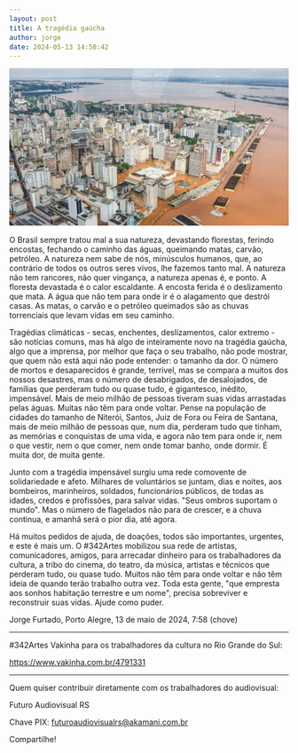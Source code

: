 ```yaml
---
layout: post
title: A tragédia gaúcha
author: jorge
date: 2024-05-13 14:58:42
---
```

![](/uploads/poa-inundacao.jpg)

O Brasil sempre tratou mal a sua natureza, devastando florestas, ferindo encostas, fechando o caminho das águas, queimando matas, carvão, petróleo. A natureza nem sabe de nós, minúsculos humanos, que, ao contrário de todos os outros seres vivos, lhe fazemos tanto mal. A natureza não tem rancores, não quer vingança, a natureza apenas é, e ponto. A floresta devastada é o calor escaldante. A encosta ferida é o deslizamento que mata. A água que não tem para onde ir é o alagamento que destrói casas. As matas, o carvão e o petróleo queimados são as chuvas torrenciais que levam vidas em seu caminho.

Tragédias climáticas - secas, enchentes, deslizamentos, calor extremo - são notícias comuns, mas há algo de inteiramente novo na tragédia gaúcha, algo que a imprensa, por melhor que faça o seu trabalho, não pode mostrar, que quem não está aqui não pode entender: o tamanho da dor. O número de mortos e desaparecidos é grande, terrível, mas se compara a muitos dos nossos desastres, mas o número de desabrigados, de desalojados, de famílias que perderam tudo ou quase tudo, é gigantesco, inédito, impensável. Mais de meio milhão de pessoas tiveram suas vidas arrastadas pelas águas. Muitas não têm para onde voltar. Pense na população de cidades do tamanho de Niterói, Santos, Juiz de Fora ou Feira de Santana, mais de meio milhão de pessoas que, num dia, perderam tudo que tinham, as memórias e conquistas de uma vida, e agora não tem para onde ir, nem o que vestir, nem o que comer, nem onde tomar banho, onde dormir. É muita dor, de muita gente.

Junto com a tragédia impensável surgiu uma rede comovente de solidariedade e afeto. Milhares de voluntários se juntam, dias e noites, aos bombeiros, marinheiros, soldados, funcionários públicos, de todas as idades, credos e profissões, para salvar vidas. "Seus ombros suportam o mundo". Mas o número de flagelados não para de crescer, e a chuva continua, e amanhã será o pior dia, até agora.

Há muitos pedidos de ajuda, de doações, todos são importantes, urgentes, e este é mais um. O #342Artes mobilizou sua rede de artistas, comunicadores, amigos, para arrecadar dinheiro para os trabalhadores da cultura, a tribo do cinema, do teatro, da música, artistas e técnicos que perderam tudo, ou quase tudo. Muitos não têm para onde voltar e não têm ideia de quando terão trabalho outra vez. Toda esta gente, "que empresta aos sonhos habitação terrestre e um nome", precisa sobreviver e reconstruir suas vidas. Ajude como puder.

Jorge Furtado, Porto Alegre, 13 de maio de 2024, 7:58 (chove)

- - -

\#342Artes Vakinha para os trabalhadores da cultura no Rio Grande do Sul:

<https://www.vakinha.com.br/4791331>

- - -

Quem quiser contribuir diretamente com os trabalhadores do audiovisual:

Futuro Audiovisual RS

Chave PIX:
futuroaudiovisualrs@akamani.com.br

Compartilhe!